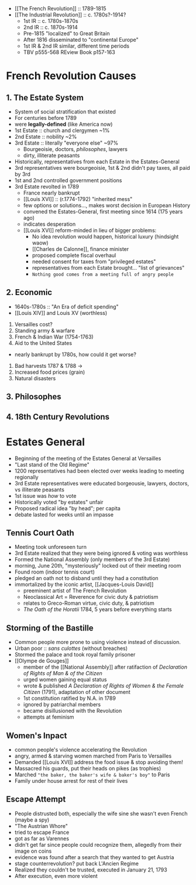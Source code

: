 - [[The French Revolution]] :: 1789-1815
- [[The Industrial Revolution]] :: c. 1780s?-1914?
	- 1st IR :: c. 1780s-1870s
	- 2nd IR :: c. 1870s-1914
	- Pre-1815 "localized" to Great Britain
	- After 1816 disseminated to "continental Europe"
	- 1st IR & 2nd IR similar, different time periods
	- TBV p555-568 REview Book p157-163
# French Revolution Causes
## 1. The Estate System
- System of social stratification that existed
- For centuries before 1789
- were **legally-defined** (like America now)
- 1st Estate :: church and clergymen ~1%
- 2nd Estate :: nobility ~2%
- 3rd Estate :: literally "everyone else" ~97%
	- Bourgeoisie, doctors, *philosophes*, lawyers
	- dirty, illiterate peasants
- Historically, representatives from each Estate in the Estates-General
- 3rd representatives were bourgeoisie, 1st & 2nd didn't pay taxes, all paid by 3rd
- 1st and 2nd controlled government positions
- 3rd Estate revolted in 1789
	- France nearly bankrupt
	-  [[Louis XVI]] :: (r.1774-1792) "inherited mess"
	- few options or solutions..., makes worst decision in European History
	- convened the Estates-General, first meeting since 1614 (175 years ago)
	- indicates desperation
	- [[Louis XVI]] reform-minded in lieu of bigger problems:
		- No idea revolution would happen, historical luxury (hindsight waow)
		- [[Charles de Calonne]], finance minister
		- proposed complete fiscal overhaul
		- needed consent for taxes from "privileged estates"
		- representatives from each Estate brought... "list of grievances"
		- `Nothing good comes from a meeting full of angry people`
## 2. Economic
- 1640s-1780s :: "An Era of deficit spending"
- [[Louis XIV]] and Louis XV (worthless)
1. Versailles cost?
2. Standing army & warfare
3. French & Indian War (1754-1763)
4. Aid to the United States
- nearly bankrupt by 1780s, how could it get worse?
1. Bad harvests 1787 & 1788 ->
2. Increased food prices (grain)
3. Natural disasters
## 3. Philosophes
## 4. 18th Century Revolutions
# Estates General
- Beginning of the meeting of the Estates General at Versailles
- "Last stand of the Old Regime"
- 1200 representatives had been elected over weeks leading to meeting regionally
- 3rd Estate representatives were educated borgeousie, lawyers, doctors, vs illiterate peasants
- 1st issue was *how* to vote
- Historically voted "by estates" unfair
- Proposed radical idea "by head"; per capita
- debate lasted for weeks until an impasse
## Tennis Court Oath
- Meeting took unforeseen turn
- 3rd Estate realized that they were being ignored & voting was worthless
- Formed the National Assembly (only members of the 3rd Estate)
- morning, June 20th, "mysteriously" locked out of their meeting room
- Found room (indoor tennis court)
- pledged an oath not to disband until they had a constitution
- immortalized by the iconic artist, [[Jacques-Louis David]]
	- preeminent artist of The French Revolution
	- Neoclassical Art = Reverence for civic duty & patriotism
	- relates to Greco-Roman virtue, civic duty, & patriotism
	- *The Oath of the Horatii* 1784, 5 years before everything starts
## Storming of the Bastille
- Common people more prone to using violence instead of discussion.
- Urban poor :: *sans culottes* (without breaches)
- Stormed the palace and took royal family prisoner
- [[Olympe de Gouges]]
	- member of the [[National Assembly]] after ratifaction of *Declaration of Rights of Man & of the Citizen*
	- urged women gaining equal status
	- wrote & published *A Declaration of Rights of Women & the Female Citizen* (1791), adaptation of other document
	- 1st constitution ratified by N.A. in 1789
	- ignored by patriarchal members
	- became disillusioned with the Revolution
	- attempts at feminism
## Women's Inpact
- common people's violence accelerating the Revolution
- angry, armed & starving women marched from Paris to Versailles
- Demanded [[Louis XVI]] address the food issue & stop avoiding them!
- Massacred his guards, put their heads on pikes (as trophies)
- Marched `"the baker, the baker's wife & baker's boy"` to Paris
- Family under house arrest for rest of their lives
## Escape Attempt
- People distrusted both, especially the wife sine she wasn't even French (maybe a spy)
- "The Austrian Whore"
- tried to escape France
- got as far as Varennes
- didn't get far since people could recognize them, allegedly from their image on coins
- evidence was found after a search that they wanted to get Austria
- stage counterrevolution? put back L'Ancien Regime
- Realized they couldn't be trusted, executed in January 21, 1793
- After execution, even more violent